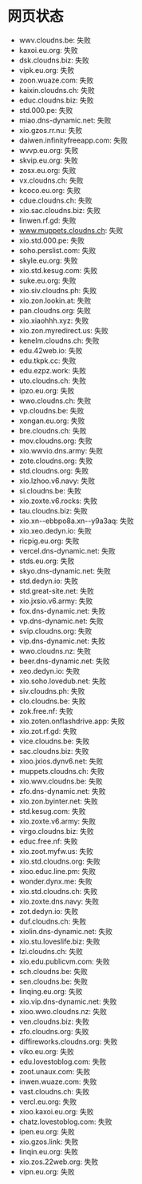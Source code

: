 # 网页状态
- wwv.cloudns.be: 失败
- kaxoi.eu.org: 失败
- dsk.cloudns.biz: 失败
- vipk.eu.org: 失败
- zoon.wuaze.com: 失败
- kaixin.cloudns.ch: 失败
- educ.cloudns.biz: 失败
- std.000.pe: 失败
- miao.dns-dynamic.net: 失败
- xio.gzos.rr.nu: 失败
- daiwen.infinityfreeapp.com: 失败
- wvvp.eu.org: 失败
- skvip.eu.org: 失败
- zosx.eu.org: 失败
- vx.cloudns.ch: 失败
- kcoco.eu.org: 失败
- cdue.cloudns.ch: 失败
- xio.sac.cloudns.biz: 失败
- linwen.rf.gd: 失败
- www.muppets.cloudns.ch: 失败
- xio.std.000.pe: 失败
- soho.perslist.com: 失败
- skyle.eu.org: 失败
- xio.std.kesug.com: 失败
- suke.eu.org: 失败
- xio.siv.cloudns.ph: 失败
- xio.zon.lookin.at: 失败
- pan.cloudns.org: 失败
- xio.xiaohhh.xyz: 失败
- xio.zon.myredirect.us: 失败
- kenelm.cloudns.ch: 失败
- edu.42web.io: 失败
- edu.tkpk.cc: 失败
- edu.ezpz.work: 失败
- uto.cloudns.ch: 失败
- ipzo.eu.org: 失败
- wwo.cloudns.ch: 失败
- vp.cloudns.be: 失败
- xongan.eu.org: 失败
- bre.cloudns.ch: 失败
- mov.cloudns.org: 失败
- xio.wwvio.dns.army: 失败
- zote.cloudns.org: 失败
- std.cloudns.org: 失败
- xio.lzhoo.v6.navy: 失败
- si.cloudns.be: 失败
- xio.zoxte.v6.rocks: 失败
- tau.cloudns.biz: 失败
- xio.xn--ebbpo8a.xn--y9a3aq: 失败
- xio.xeo.dedyn.io: 失败
- ricpig.eu.org: 失败
- vercel.dns-dynamic.net: 失败
- stds.eu.org: 失败
- skyo.dns-dynamic.net: 失败
- std.dedyn.io: 失败
- std.great-site.net: 失败
- xio.jxsio.v6.army: 失败
- fox.dns-dynamic.net: 失败
- vp.dns-dynamic.net: 失败
- svip.cloudns.org: 失败
- vip.dns-dynamic.net: 失败
- wwo.cloudns.nz: 失败
- beer.dns-dynamic.net: 失败
- xeo.dedyn.io: 失败
- xio.soho.lovedub.net: 失败
- siv.cloudns.ph: 失败
- clo.cloudns.be: 失败
- zok.free.nf: 失败
- xio.zoten.onflashdrive.app: 失败
- xio.zot.rf.gd: 失败
- vice.cloudns.be: 失败
- sac.cloudns.biz: 失败
- xioo.jxios.dynv6.net: 失败
- muppets.cloudns.ch: 失败
- xio.wwv.cloudns.be: 失败
- zfo.dns-dynamic.net: 失败
- xio.zon.byinter.net: 失败
- std.kesug.com: 失败
- xio.zoxte.v6.army: 失败
- virgo.cloudns.biz: 失败
- educ.free.nf: 失败
- xio.zoot.myfw.us: 失败
- xio.std.cloudns.org: 失败
- xioo.educ.line.pm: 失败
- wonder.dynx.me: 失败
- xio.std.cloudns.ch: 失败
- xio.zoxte.dns.navy: 失败
- zot.dedyn.io: 失败
- duf.cloudns.ch: 失败
- xiolin.dns-dynamic.net: 失败
- xio.stu.loveslife.biz: 失败
- lzi.cloudns.ch: 失败
- xio.edu.publicvm.com: 失败
- sch.cloudns.be: 失败
- sen.cloudns.be: 失败
- linqing.eu.org: 失败
- xio.vip.dns-dynamic.net: 失败
- xioo.wwo.cloudns.nz: 失败
- ven.cloudns.biz: 失败
- zfo.cloudns.org: 失败
- diffireworks.cloudns.org: 失败
- viko.eu.org: 失败
- edu.lovestoblog.com: 失败
- zoot.unaux.com: 失败
- inwen.wuaze.com: 失败
- vast.cloudns.ch: 失败
- vercl.eu.org: 失败
- xioo.kaxoi.eu.org: 失败
- chatz.lovestoblog.com: 失败
- ipen.eu.org: 失败
- xio.gzos.link: 失败
- linqin.eu.org: 失败
- xio.zos.22web.org: 失败
- vipn.eu.org: 失败
